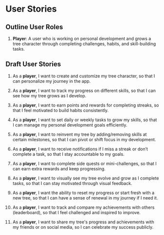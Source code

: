 # User Stories

## Outline User Roles

1. **Player**: A user who is working on personal development and grows a tree character through completing challenges, habits, and skill-building tasks.

## Draft User Stories

1. As a **player**, I want to create and customize my tree character, so that I can personalize my journey in the app.

2. As a **player**, I want to track my progress on different skills, so that I can see how my tree grows as I develop.

3. As a **player**, I want to earn points and rewards for completing streaks, so that I feel motivated to build habits consistently.

4. As a **player**, I want to set daily or weekly tasks to grow my skills, so that I can manage my personal development goals efficiently.

5. As a **player**, I want to reinvent my tree by adding/removing skills at certain milestones, so that I can pivot or shift focus in my development.

6. As a **player**, I want to receive notifications if I miss a streak or don’t complete a task, so that I stay accountable to my goals.

7. As a **player**, I want to complete side quests or mini-challenges, so that I can earn extra rewards and keep progressing.

8. As a **player**, I want to visually see my tree evolve and grow as I complete tasks, so that I can stay motivated through visual feedback.

9. As a **player**, I want the ability to reset my progress or start fresh with a new tree, so that I can have a sense of renewal in my journey if I need it.

10. As a **player**, I want to track and compare my achievements with others (leaderboard), so that I feel challenged and inspired to improve.

11. As a **player**, I want to share my tree's progress and achievements with my friends or on social media, so I can celebrate my success publicly.
